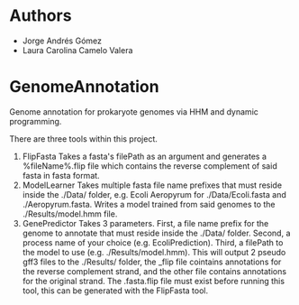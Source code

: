 
# Authors
* Jorge Andrés Gómez 
* Laura Carolina Camelo Valera

# GenomeAnnotation
Genome annotation for prokaryote genomes via HHM and dynamic programming.

There are three tools within this project.
1) FlipFasta
Takes a fasta's filePath as an argument and generates a %fileName%.flip file which contains the reverse complement of said fasta in fasta format.
2) ModelLearner
Takes multiple fasta file name prefixes that must reside inside the ./Data/ folder, e.g. Ecoli Aeropyrum for ./Data/Ecoli.fasta and ./Aeropyrum.fasta. Writes a model trained from said genomes to the ./Results/model.hmm file.
3) GenePredictor
Takes 3 parameters. First, a file name prefix for the genome to annotate that must reside inside the ./Data/ folder. Second, a process name of your choice (e.g. EcoliPrediction). Third, a filePath to the model to use (e.g. ./Results/model.hmm).
This will output 2 pseudo gff3 files to the ./Results/ folder, the _flip file cointains annotations for the reverse complement strand, and the other file contains annotations for the original strand.
The .fasta.flip file must exist before running this tool, this can be generated with the FlipFasta tool.
